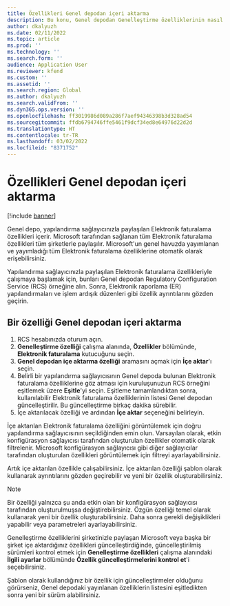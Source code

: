 ```yaml
---
title: Özellikleri Genel depodan içeri aktarma
description: Bu konu, Genel depodan Genelleştirme özelliklerinin nasıl içe aktarılacağını açıklamaktadır.
author: dkalyuzh
ms.date: 02/11/2022
ms.topic: article
ms.prod: ''
ms.technology: ''
ms.search.form: ''
audience: Application User
ms.reviewer: kfend
ms.custom: ''
ms.assetid: ''
ms.search.region: Global
ms.author: dkalyuzh
ms.search.validFrom: ''
ms.dyn365.ops.version: ''
ms.openlocfilehash: ff3019986d089a286f7aef94346398b3d328ad54
ms.sourcegitcommit: ffdb6794746ffe5461f9dcf34ed8e64976d22d2d
ms.translationtype: HT
ms.contentlocale: tr-TR
ms.lasthandoff: 03/02/2022
ms.locfileid: "8371752"
---
```

# <a name="import-features-from-the-global-repository"></a>Özellikleri Genel depodan içeri aktarma

[!include [banner](../includes/banner.md)]

Genel depo, yapılandırma sağlayıcınızla paylaşılan Elektronik faturalama özellikleri içerir. Microsoft tarafından sağlanan tüm Elektronik faturalama özellikleri tüm şirketlerle paylaşılır. Microsoft'un genel havuzda yayımlanan ve yayımladığı tüm Elektronik faturalama özelliklerine otomatik olarak erişebilirsiniz.

Yapılandırma sağlayıcınızla paylaşılan Elektronik faturalama özellikleriyle çalışmaya başlamak için, bunları Genel depodan Regulatory Configuration Service (RCS) örneğine alın. Sonra, Elektronik raporlama (ER) yapılandırmaları ve işlem ardışık düzenleri gibi özellik ayrıntılarını gözden geçirin.

## <a name="import-a-feature-from-the-global-repository"></a>Bir özelliği Genel depodan içeri aktarma

1. RCS hesabınızda oturum açın.
2. **Genelleştirme özelliği** çalışma alanında, **Özellikler** bölümünde, **Elektronik faturalama** kutucuğunu seçin.
3. **Genel depodan içe aktarma özelliği** aramasını açmak için **İçe aktar**'ı seçin.
4. Belirli bir yapılandırma sağlayıcısının Genel depoda bulunan Elektronik faturalama özelliklerine göz atması için kuruluşunuzun RCS örneğini eşitlemek üzere **Eşitle**'yi seçin. Eşitleme tamamlandıktan sonra, kullanılabilir Elektronik faturalama özelliklerinin listesi Genel depodan güncelleştirilir. Bu güncelleştirme birkaç dakika sürebilir.
5. İçe aktarılacak özelliği ve ardından **İçe aktar** seçeneğini belirleyin.

İçe aktarılan Elektronik faturalama özelliğini görüntülemek için doğru yapılandırma sağlayıcısının seçildiğinden emin olun. Varsayılan olarak, etkin konfigürasyon sağlayıcısı tarafından oluşturulan özellikler otomatik olarak filtrelenir. Microsoft konfigürasyon sağlayıcısı gibi diğer sağlayıcılar tarafından oluşturulan özellikleri görüntülemek için filtreyi ayarlayabilirsiniz.

Artık içe aktarılan özellikle çalışabilirsiniz. İçe aktarılan özelliği şablon olarak kullanarak ayrıntılarını gözden geçirebilir ve yeni bir özellik oluşturabilirsiniz.

> [!NOTE]
> Bir özelliği yalnızca şu anda etkin olan bir konfigürasyon sağlayıcısı tarafından oluşturulmuşsa değiştirebilirsiniz. Özgün özelliği temel olarak kullanarak yeni bir özellik oluşturabilirsiniz. Daha sonra gerekli değişiklikleri yapabilir veya parametreleri ayarlayabilirsiniz.

Genelleştirme özelliklerini şirketinizle paylaşan Microsoft veya başka bir şirket içe aktardığınız özellikleri güncelleştirdiğinde, güncelleştirilmiş sürümleri kontrol etmek için **Genelleştirme özellikleri** çalışma alanındaki **İlgili ayarlar** bölümünde **Özellik güncelleştirmelerini kontrol et**'i seçebilirsiniz.

Şablon olarak kullandığınız bir özellik için güncelleştirmeler olduğunu görürseniz, Genel depodaki yayınlanan özelliklerin listesini eşitledikten sonra yeni bir sürüm alabilirsiniz.
